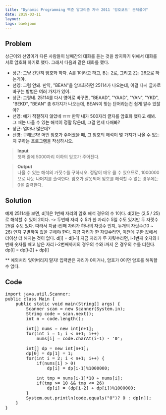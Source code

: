 ```yaml
---
title: "Dynamic Programming 백준 알고리즘 자바 2011 '암호코드' 문제풀이"
date: 2019-03-11
layout:
tags: baekjoon
---
```



## Problem
상근이와 선영이가 다른 사람들이 남매간의 대화를 듣는 것을 방지하기 위해서 대화를 서로 암호화 하기로 했다. 그래서 다음과 같은 대화를 했다.
- 상근: 그냥 간단히 암호화 하자. A를 1이라고 하고, B는 2로, 그리고 Z는 26으로 하는거야.
- 선영: 그럼 안돼. 만약, "BEAN"을 암호화하면 25114가 나오는데, 이걸 다시 글자로 바꾸는 방법은 여러 가지가 있어.
- 상근: 그렇네. 25114를 다시 영어로 바꾸면, "BEAAD", "YAAD", "YAN", "YKD", "BEKD", "BEAN" 총 6가지가 나오는데, BEAN이 맞는 단어라는건 쉽게 알수 있잖아?
- 선영: 예가 적절하지 않았네 ㅠㅠ 만약 내가 500자리 글자를 암호화 했다고 해봐. 그 때는 나올 수 있는 해석이 정말 많은데, 그걸 언제 다해봐?
- 상근: 얼마나 많은데?
- 선영: 구해보자!
어떤 암호가 주어졌을 때, 그 암호의 해석이 몇 가지가 나올 수 있는지 구하는 프로그램을 작성하시오.

> <b>Input</b><br>
첫째 줄에 5000자리 이하의 암호가 주어진다.

> <b>Output</b><br>
나올 수 있는 해석의 가짓수를 구하시오. 정답이 매우 클 수 있으므로, 1000000으로 나눈 나머지를 출력한다.
암호가 잘못되어 암호를 해석할 수 없는 경우에는 0을 출력한다.


## Solution
예제 25114를 보면, d[1]은 1번째 자리의 암호 해석 경우의 수 1이다. d[2]는 (2,5 / 25)로 해석할 수 있어 2이다. -> 두번째 자리 수 5가 한 자리수 5일 수도 있지만 두 자릿수 25일 수도 있다.
따라서 지금 i번째 자리가 하나의 자릿수 인지, 두개의 자릿수(10 ~ 26) 인지 구별하여 값을 구해야 한다.
지금 자리가 한 자릿수라면, 이전에 구한 값에서 더이상 더 해지는 것이 없다. d[i] = d[i-1]
지금 자리가 두 자릿수라면, i-1번째 숫자와 i번째 숫자를 빼고 남은 자리 i-2번째까지의 경우의 수와 i까지 온 경우의 수를 더한다. dp[i] = dp[i-2] + dp[i]

** 예외처리 잊어버리지 말자! 입력받은 자리가 0이거나, 암호가 0이면 암호를 해독할 수 없다.


## Code
<pre>
import java.util.Scanner;
public class Main {
	public static void main(String[] args) {
		Scanner scan = new Scanner(System.in);
		String code = scan.next();
		int n = code.length();
		
		int[] nums = new int[n+1];
		for(int i = 1; i < n+1; i++)
			nums[i] = code.charAt(i-1) - '0';
		
		int[] dp = new int[n+1];
		dp[0] = dp[1] = 1;
		for(int i = 2; i < n+1; i++) {
			if(nums[i] > 0)
				dp[i] = dp[i-1]%1000000;
			
			int tmp = nums[i-1]*10 + nums[i];
			if(tmp >= 10 && tmp <= 26)
				dp[i] = (dp[i-2] + dp[i])%1000000; 
		}
		System.out.println(code.equals("0")? 0 : dp[n]);
	}
}
